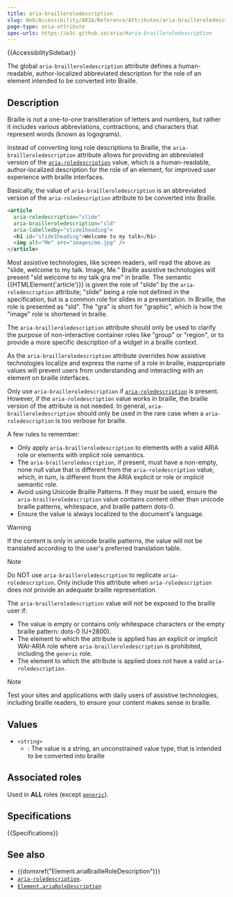 ```yaml
---
title: aria-brailleroledescription
slug: Web/Accessibility/ARIA/Reference/Attributes/aria-brailleroledescription
page-type: aria-attribute
spec-urls: https://w3c.github.io/aria/#aria-brailleroledescription
---
```


{{AccessibilitySidebar}}

The global `aria-brailleroledescription` attribute defines a human-readable, author-localized abbreviated description for the role of an element intended to be converted into Braille.

## Description

Braille is not a one-to-one transliteration of letters and numbers, but rather it includes various abbreviations, contractions, and characters that represent words (known as logograms).

Instead of converting long role descriptions to Braille, the `aria-brailleroledescription` attribute allows for providing an abbreviated version of the [`aria-roledescription`](/en-US/docs/Web/Accessibility/ARIA/Reference/Attributes/aria-roledescription) value, which is a human-readable, author-localized description for the role of an element, for improved user experience with braille interfaces.

Basically, the value of `aria-brailleroledescription` is an abbreviated version of the `aria-roledescription` attribute to be converted into Braille.

```html
<article
  aria-roledescription="slide"
  aria-brailleroledescription="sld"
  aria-labelledby="slide1heading">
  <h1 id="slide1heading">Welcome to my talk</h1>
  <img alt="Me" src="images/me.jpg" />
</article>
```

Most assistive technologies, like screen readers, will read the above as "slide, welcome to my talk. Image, Me." Braille assistive technologies will present "sld welcome to my talk gra me" in braille. The semantic {{HTMLElement('article')}} is given the role of "slide" by the `aria-roledescription` attribute; "slide" being a role not defined in the specification, but is a common role for slides in a presentation. In Braille, the role is presented as "sld". The "gra" is short for "graphic", which is how the "image" role is shortened in braille.

The `aria-brailleroledescription` attribute should only be used to clarify the purpose of non-interactive container roles like "group" or "region", or to provide a more specific description of a widget in a braille context.

As the `aria-brailleroledescription` attribute overrides how assistive technologies localize and express the name of a role in braille, inappropriate values will prevent users from understanding and interacting with an element on braille interfaces.

Only use `aria-brailleroledescription` if [`aria-roledescription`](/en-US/docs/Web/Accessibility/ARIA/Reference/Attributes/aria-roledescription) is present. However, if the `aria-roledescription` value works in braille, the braille version of the attribute is not needed. In general, `aria-brailleroledescription` should only be used in the rare case when a `aria-roledescription` is too verbose for braille.

A few rules to remember:

- Only apply `aria-brailleroledescription` to elements with a valid ARIA role or elements with implicit role semantics.
- The `aria-brailleroledescription`, if present, must have a non-empty, none null value that is different from the `aria-roledescription` value, which, in turn, is different from the ARIA explicit or role or implicit semantic role.
- Avoid using Unicode Braille Patterns. If they must be used, ensure the `aria-brailleroledescription` value contains content other than unicode braille patterns, whitespace, and braille pattern dots-0.
- Ensure the value is always localized to the document's language.

> [!WARNING]
> If the content is only in unicode braille patterns, the value will not be translated according to the user's preferred translation table.

> [!NOTE]
> Do NOT use `aria-brailleroledescription` to replicate `aria-roledescription`. Only include this attribute when `aria-roledescription` does not provide an adequate braille representation.

The `aria-brailleroledescription` value will not be exposed to the braille user if:

- The value is empty or contains only whitespace characters or the empty braille pattern: dots-0 (U+2800).
- The element to which the attribute is applied has an explicit or implicit WAI-ARIA role where `aria-brailleroledescription` is prohibited, including the `generic` role.
- The element to which the attribute is applied does not have a valid `aria-roledescription`.

> [!NOTE]
> Test your sites and applications with daily users of assistive technologies, including braille readers, to ensure your content makes sense in braille.

## Values

- `<string>`
  - : The value is a string, an unconstrained value type, that is intended to be converted into braille

## Associated roles

Used in **ALL** roles (except [`generic`](/en-US/docs/Web/Accessibility/ARIA/Roles/generic_role)).

## Specifications

{{Specifications}}

## See also

- {{domxref("Element.ariaBrailleRoleDescription")}}
- [`aria-roledescription`](/en-US/docs/Web/Accessibility/ARIA/Reference/Attributes/aria-roledescription).
- [`Element.ariaRoleDescription`](/en-US/docs/Web/API/Element/ariaRoleDescription)
